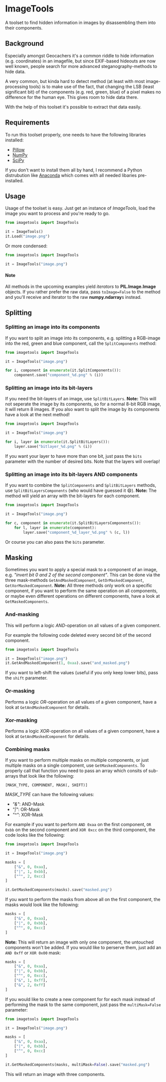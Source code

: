 # ImageTools
A toolset to find hidden information in images by disassembling them into their components.

## Background

Especially amongst Geocachers it's a common riddle to hide information (e.g. coordinates) in an imagefile, but since EXIF-based hideouts are now well known, people search for more advanced steganography-methods to hide data.

A very common, but kinda hard to detect method (at least with most image-processing tools) is to make use of the fact, that changing the LSB (least significant bit) of the components (e.g. red, green, blue) of a pixel makes no difference for the human eye. This gives room to hide data there.

With the help of this toolset it's possible to extract that data easily.

## Requirements

To run this toolset properly, one needs to have the following libraries installed:

* [Pillow](https://python-pillow.org/)
* [NumPy](http://www.numpy.org/)
* [SciPy](https://www.scipy.org/)

If you don't want to install them all by hand, I recommend a Python distrubution like [Anaconda](https://www.anaconda.com/download/) which comes with all needed libaries pre-installed.

## Usage

Usage of the toolset is easy. Just get an instance of *ImageTools*, load the image you want to process and you're ready to go.

```python
from imagetools import ImageTools

it = ImageTools()
it.Load("image.png")
```

Or more condensed:

```python
from imagetools import ImageTools

it = ImageTools("image.png")
```

#### Note

All methods in the upcoming examples yield *iterators* to **PIL.Image.Image** objects. If you rather prefer the raw data, pass  `toImage=False` to the method and you'll receive and iterator to the raw **numpy.ndarray**s instead.

## Splitting

### Splitting an image into its components

If you want to split an image into its components, e.g. splitting a RGB-image into the red, green and blue component, call the `SplitComponents` method:

```python
from imagetools import ImageTools

it = ImageTools("image.png")

for i, component in enumerate(it.SplitComponents()):
	component.save("component_%d.png" % (i))
```

### Splitting an image into its bit-layers

If you need the bit-layers of an image, use `SplitBitLayers`. **Note:** This will not seperate the image by its components, so for a normal 8-bit RGB image, it will return 8 images. If you also want to split the image by its components have a look at the next method!

```python
from imagetools import ImageTools

it = ImageTools("image.png")

for i, layer in enumerate(it.SplitBitLayers()):
	layer.save("bitlayer_%d.png" % (i))
```

If you want your layer to have more than one bit, just pass the `bits` parameter with the number of desired bits. Note that the layers will overlap!

### Splitting an image into its bit-layers AND components

If you want to combine the `SplitComponents` and `SplitBitLayers` methods, use `SplitBitLayersComponents` (who would have guessed it 😄). **Note:** The method will yield an array with the bit-layers for each component.

```python
from imagetools import ImageTools

it = ImageTools("image.png")

for c, component in enumerate(it.SplitBitLayersComponents()):
	for l, layer in enumerate(component):
		layer.save("component_%d_layer_%d.png" % (c, l))
```

Or course you can also pass the `bits` parameter.

## Masking

Sometimes you want to apply a special mask to a component of an image, e.g. *"invert bit 0 and 2 of the second component"*.
This can be done via the three mask-methods `GetAndMaskedComponent`, `GetOrMaskedComponent`, `GetXorMaskedComponent`.
**Note:** All three methods only work on a specific component, if you want to perform the same operation on all components, or maybe even different operations on different components, have a look at `GetMaskedComponents`.

### And-masking

This will perform a logic *AND*-operation on all values of a given component.

For example the following code deleted every second bit of the second component.

```python
from imagetools import ImageTools

it = ImageTools("image.png")
it.GetAndMaskedComponent(1, 0xaa).save("and_masked.png")
```

If you want to left-shift the values (useful if you only keep lower bits), pass the `shift` parameter.

### Or-masking

Performs a logic *OR*-operation on all values of a given component, have a look at `GetAndMaskedComponent` for details.

### Xor-masking

Performs a logic *XOR*-operation on all values of a given component, have a look at `GetAndMaskedComponent` for details.

### Combining masks

If you want to perform multiple masks on multiple components, or just multiple masks on a single component, use `GetMaskedComponents`.
To properly call that function you need to pass an array which consits of sub-arrays that look like the following:

`[MASK_TYPE, COMPONENT, MASK(, SHIFT)]`

*MASK_TYPE* can have the following values:

* *"&"*: AND-Mask
* *"|"*: OR-Mask
* *"^"*: XOR-Mask

For example if you want to perform `AND 0xaa` on the first component, `OR 0xbb` on the second component and `XOR 0xcc` on the third component, the code looks like the following:

```python
from imagetools import ImageTools

it = ImageTools("image.png")

masks = [
	["&", 0, 0xaa],
	["|", 1, 0xbb],
	["^", 2, 0xcc]
]

it.GetMaskedComponents(masks).save("masked.png")
```

If you want to perform the masks from above all on the first component, the masks would look like the following:

```python
masks = [
	["&", 0, 0xaa],
	["|", 0, 0xbb],
	["^", 0, 0xcc]
]
```

**Note:** This will return an image with only one component, the untouched components won't be added. If you would like to perserve them, just add an `AND 0xff` or `XOR 0x00` mask:

```python
masks = [
	["&", 0, 0xaa],
	["|", 0, 0xbb],
	["^", 0, 0xcc],
	["&", 1, 0xff],
	["&", 2, 0xff]
]
```
If you would like to create a new component for for each mask instead of performing the mask to the same component, just pass the `multiMask=False` parameter:

```python
from imagetools import ImageTools

it = ImageTools("image.png")

masks = [
	["&", 0, 0xaa],
	["|", 0, 0xbb],
	["^", 0, 0xcc]
]

it.GetMaskedComponents(masks, multiMask=False).save("masked.png")
```

This will return an image with three components.




